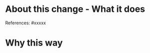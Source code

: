 <!-- All contributors please complete these sections, including maintainers -->
# About this change - What it does

<!-- Provide a small sentence that summarizes the change. -->

<!-- Provide the issue number below if it exists. -->
References: #xxxxx

# Why this way

<!-- Provide a small explanation on why this is the approach you took for solving this problem. -->
